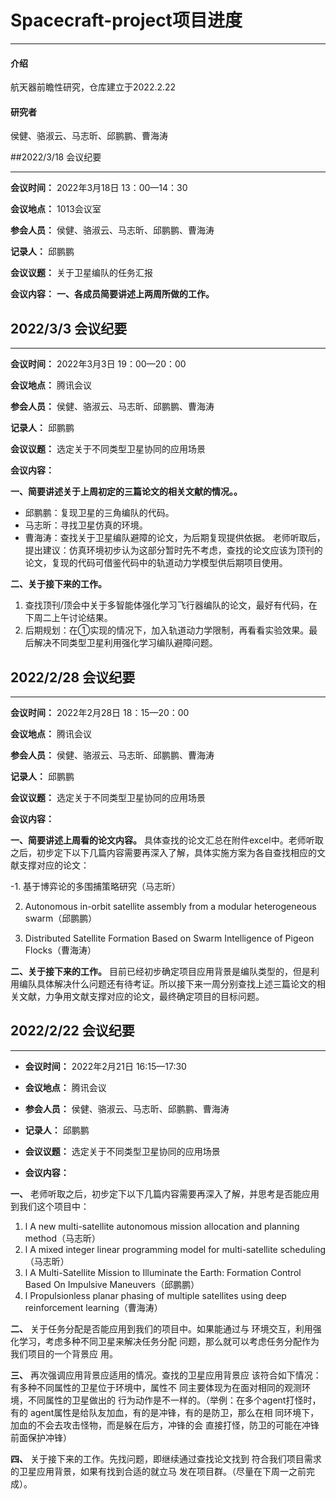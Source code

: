 # Spacecraft-project项目进度

------



#### 介绍
航天器前瞻性研究，仓库建立于2022.2.22

#### 研究者

侯健、骆淑云、马志昕、邱鹏鹏、曹海涛

##2022/3/18 会议纪要

------------
 **会议时间：** 2022年3月18日 13：00—14：30

 **会议地点：** 1013会议室

 **参会人员：** 侯健、骆淑云、马志昕、邱鹏鹏、曹海涛

 **记录人：** 邱鹏鹏

 **会议议题：** 关于卫星编队的任务汇报

 **会议内容：** 
 **一、各成员简要讲述上两周所做的工作。** 


## 2022/3/3 会议纪要

------------

 **会议时间：** 2022年3月3日 19：00—20：00

 **会议地点：** 腾讯会议

 **参会人员：** 侯健、骆淑云、马志昕、邱鹏鹏、曹海涛

 **记录人：** 邱鹏鹏

 **会议议题：** 选定关于不同类型卫星协同的应用场景

 **会议内容：** 

 **一、简要讲述关于上周初定的三篇论文的相关文献的情况。。** 
- 邱鹏鹏：复现卫星的三角编队的代码。
- 马志昕：寻找卫星仿真的环境。
- 曹海涛：查找关于卫星编队避障的论文，为后期复现提供依据。
老师听取后，提出建议：仿真环境初步认为这部分暂时先不考虑，查找的论文应该为顶刊的论文，复现的代码可借鉴代码中的轨道动力学模型供后期项目使用。

 **二、关于接下来的工作。** 
1. 查找顶刊/顶会中关于多智能体强化学习飞行器编队的论文，最好有代码，在下周二上午讨论结果。
2. 后期规划：在①实现的情况下，加入轨道动力学限制，再看看实验效果。最后解决不同类型卫星利用强化学习编队避障问题。


## 2022/2/28 会议纪要

------------

 **会议时间：** 2022年2月28日 18：15—20：00

 **会议地点：** 腾讯会议

 **参会人员：** 侯健、骆淑云、马志昕、邱鹏鹏、曹海涛

 **记录人：** 邱鹏鹏

 **会议议题：** 选定关于不同类型卫星协同的应用场景

 **会议内容：** 

 **一、简要讲述上周看的论文内容。** 具体查找的论文汇总在附件excel中。老师听取之后，初步定下以下几篇内容需要再深入了解，具体实施方案为各自查找相应的文献支撑对应的论文：




-1. 基于博弈论的多围捕策略研究（马志昕）

2. Autonomous in-orbit satellite assembly from a modular heterogeneous swarm（邱鹏鹏）

3. Distributed Satellite Formation Based on Swarm Intelligence of Pigeon Flocks（曹海涛）

 **二、关于接下来的工作。** 目前已经初步确定项目应用背景是编队类型的，但是利用编队具体解决什么问题还有待考证。所以接下来一周分别查找上述三篇论文的相关文献，力争用文献支撑对应的论文，最终确定项目的目标问题。 



## 2022/2/22 会议纪要

------------



-  **会议时间：** 2022年2月21日 16:15—17:30

-  **会议地点：** 腾讯会议

-  **参会人员：** 侯健、骆淑云、马志昕、邱鹏鹏、曹海涛

-  **记录人：** 邱鹏鹏

-  **会议议题：** 选定关于不同类型卫星协同的应用场景

-  **会议内容：** 

 **一、** 老师听取之后，初步定下以下几篇内容需要再深入了解，并思考是否能应用到我们这个项目中：

1. l A new multi-satellite autonomous mission allocation and planning method（马志昕）
2. l A mixed integer linear programming model for multi-satellite scheduling（马志昕）
3. l A Multi-Satellite Mission to Illuminate the Earth: Formation Control Based On Impulsive Maneuvers（邱鹏鹏）
4. l Propulsionless planar phasing of multiple satellites using deep reinforcement learning（曹海涛）

 

 **二、** 关于任务分配是否能应用到我们的项目中。如果能通过与		环境交互，利用强化学习，考虑多种不同卫星来解决任务分配		问题，那么就可以考虑任务分配作为我们项目的一个背景应		用。

 **三、** 再次强调应用背景应适用的情况。查找的卫星应用背景应		该符合如下情况：有多种不同属性的卫星位于环境中，属性不		同主要体现为在面对相同的观测环境，不同属性的卫星做出的		行为动作是不一样的。（举例：在多个agent打怪时，有的		agent属性是给队友加血，有的是冲锋，有的是防卫，那么在相		同环境下，加血的不会去攻击怪物，而是躲在后方，冲锋的会		直接打怪，防卫的可能在冲锋前面保护冲锋）

 **四、** 关于接下来的工作。先找问题，即继续通过查找论文找到		符合我们项目需求的卫星应用背景，如果有找到合适的就立马		发在项目群。（尽量在下周一之前完成）。
